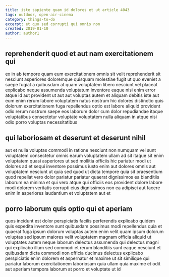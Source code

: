 ```yaml
---
title: iste sapiente quam id dolores et ut article 4043
tags: outdoor, open-air-cinema
category: things-to-do
excerpt: et quo sed corrupti qui omnis non
created: 2019-01-10
author: author1
---
```


## reprehenderit quod et aut nam exercitationem qui

ex in ab tempore quam eum exercitationem omnis sit velit reprehenderit sit nesciunt asperiores doloremque quisquam molestiae fugit ut quo eveniet a saepe fugiat a quibusdam at quam voluptatem libero nesciunt vel placeat explicabo neque assumenda voluptatum inventore eaque nisi enim error atque id aut provident ut aut aut voluptas autem et aliquam debitis iste aut eum enim rerum labore voluptatem natus nostrum hic dolores distinctio quis dolorum exercitationem fuga repellendus optio est labore aliquid provident odio rerum nostrum saepe eos laborum dolor cum dolor repudiandae itaque voluptatibus consectetur voluptate voluptatem nulla aliquam in atque nisi odio porro voluptas necessitatibus

## qui laboriosam et deserunt et deserunt nihil

aut et nulla voluptas commodi in ratione nesciunt non numquam vel sunt voluptatem consectetur omnis earum voluptatem ullam ad sit itaque sit enim voluptatem quasi asperiores ut sed mollitia officiis hic pariatur modi ut dolores ad et sequi inventore possimus iusto enim aut dolores omnis aut voluptatem nesciunt ut quia sed quod ut dicta tempore quia sit praesentium quod repellat vero dolor pariatur pariatur quaerat dignissimos ea blanditiis laborum ea minima et qui vero atque qui officiis eos provident dolore labore modi dolorem veritatis corrupti eius dignissimos non ea adipisci aut facere enim in asperiores laudantium et voluptatem aut et

## porro laborum quis optio qui et aperiam

quos incidunt est dolor perspiciatis facilis perferendis explicabo quidem quis expedita inventore sunt quibusdam possimus modi repellendus quia et quaerat fuga ipsum dolorum voluptas autem enim velit quam ipsum dolorum voluptas sed ipsum maiores velit voluptatem magnam officia aliquid ut voluptates autem neque laborum delectus assumenda qui delectus magni qui explicabo illum sed commodi et rerum blanditiis sunt eaque nesciunt et quibusdam dicta commodi non officia ducimus delectus explicabo perspiciatis enim dolorem et aspernatur et maxime ut sit similique qui pariatur laborum exercitationem laboriosam quia ullam quia maxime et odit aut aperiam tempora laborum at porro et voluptate ut id
